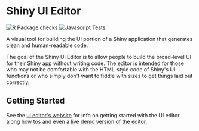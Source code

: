 # Shiny UI Editor

[![R Package checks](https://github.com/rstudio/shinyuieditor/actions/workflows/R-CMD-check.yaml/badge.svg)](https://github.com/rstudio/shinyuieditor/actions/workflows/R-CMD-check.yaml)
[![Javascript Tests](https://github.com/rstudio/shinyuieditor/actions/workflows/Javascript-Tests.yaml/badge.svg)](https://github.com/rstudio/shinyuieditor/actions/workflows/Javascript-Tests.yaml)

A visual tool for building the UI portion of a Shiny application that generates clean and human-readable code.

The goal of the Shiny Ui Editor is to allow people to build the broad-level UI for their Shiny app without writing code. The editor is intended for those who may not be comfortable with the HTML-style code of Shiny's UI functions or who simply don't want to fiddle with sizes to get things laid out correctly.

## Getting Started

See the [ui editor's website](https://rstudio.github.io/shinyuieditor/) for info on getting started with the UI editor along [how tos](https://rstudio.github.io/shinyuieditor/how-to/) and even a [live demo version of the editor.](https://rstudio.github.io/shinyuieditor/live-demo/)
